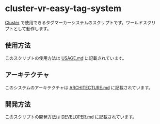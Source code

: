 # cluster-vr-easy-tag-system

[Cluster](https://cluster.mu) で使用できるタグマーカーシステムのスクリプトです。ワールドスクリプトとして動作します。

## 使用方法

このスクリプトの使用方法は [USAGE.md](./USAGE.md) に記載されています。

## アーキテクチャ

このシステムのアーキテクチャは [ARCHITECTURE.md](./ARCHITECTURE.md) に記載されています。

## 開発方法

このスクリプトの開発方法は [DEVELOPER.md](./DEVELOPER.md) に記載されています。

